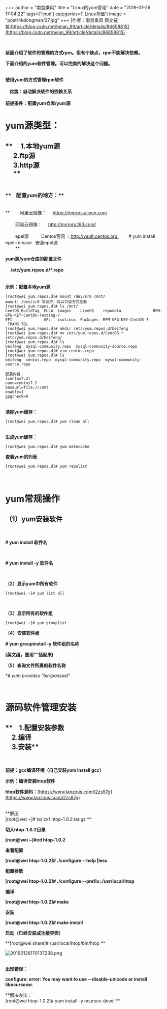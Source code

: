 +++
author = "南宫乘风"
title = "Linux的yum管理"
date = "2019-01-26 17:04:22"
tags=['linux']
categories=[' Linux基础']
image = "post/4kdongman/27.jpg"
+++
[作者：南宫乘风   原文链接:https://blog.csdn.net/heian_99/article/details/86658815](https://blog.csdn.net/heian_99/article/details/86658815)

 

**前面介绍了软件的管理的方式rpm。但有个缺点，rpm不能解决依赖。**

**下面介绍的yum软件管理。可以完美的解决这个问题。**

<br>**使用yum的方式管理rpm软件<br>    <br>     优势：自动解决软件的依赖关系<br>     <br> 前提条件：配置yum仓库/yum源**

# **yum源类型：**

## **     1.本地yum源<br>      2.ftp源<br>      3.http源<br>      **

### <br>**    配置yum的地方：**

<br>**        阿里云镜像：     https://mirrors.aliyun.com<br>         <br>         网易云镜像：     http://mirrors.163.com/<br>         <br>         epel源          Centos官网 ：http://vault.centos.org         # yum install epel-release   安装epel源<br>         **

**yum源/yum仓库的配置文件<br>  <br>      /etc/yum.repos.d/*.repo<br>      <br>      <br> 示例：配置本地yum源**

```
[root@wei yum.repos.d]# mount /dev/sr0 /mnt/
mount: /dev/sr0 写保护，将以只读方式挂载
[root@wei yum.repos.d]# ls /mnt/
CentOS_BuildTag  EULA  images    LiveOS    repodata              RPM-GPG-KEY-CentOS-Testing-7
EFI              GPL   isolinux  Packages  RPM-GPG-KEY-CentOS-7  TRANS.TBL
[root@wei yum.repos.d]# mkdir /etc/yum.repos.d/beifeng
[root@wei yum.repos.d]# mv /etc/yum.repos.d/CentOS-* /etc/yum.repos.d/beifeng/
[root@wei yum.repos.d]# ls
beifeng  mysql-community.repo  mysql-community-source.repo
[root@wei yum.repos.d]# vim centos.repo
[root@wei yum.repos.d]# ls
beifeng  centos.repo  mysql-community.repo  mysql-community-source.repo

配置内容：
[centos7.2]
name=centos7.2
baseurl=file:///mnt
enable=1
gpgcheck=0
```

<br>**清除yum缓存：**

```
[root@wei yum.repos.d]# yum clean all
```

<br>**生成yum缓存：**

```
[root@wei yum.repos.d]# yum makecache
```

**查看yum的列表**

```
[root@wei yum.repos.d]# yum repolist
```

# <br>**yum常规操作**

## **（1）yum安装软件**

 

**# yum install 软件名**

 

**# yum install -y 软件名**

 

**（2）显示yum中所有软件**

```
[root@wei ~]# yum list all
```

 

**（3）显示所有的软件组**

```
[root@wei ~]# yum grouplist
```

**（4）安装软件组**

**# yum groupinstall -y 软件组的名称**

**(英文组，要用“”括起来)**

**（5）查询文件所属的软件名称**

**# yum provides “*bin/passwd”**

 

# **源码软件管理安装**

## **    1.配置安装参数<br>     2.编译<br>     3.安装**

 

**前提：gcc编译环境（自己安装yum install gcc）**

**示例：编译安装htop软件**

**htop软件源码：**[https://www.lanzous.com/i2zs97g](https://www.lanzous.com/i2zs97g)

<br>**解压<br> [root@wei ~]# tar zxf htop-1.0.2.tar.gz **

**切入htop-1.0.2目录**

**[root@wei ~]#cd htop-1.0.2**

**查看配置**

**[root@wei htop-1.0.2]# ./configure --help |less**

**配置参数**

**[root@wei htop-1.0.2]# ./configure --prefix=/usr/local/htop**

**编译**

**[root@wei htop-1.0.2]# make**

**安装**

**[root@wei htop-1.0.2]# make install**

**启动（已经安装成功接界面）**

**[root@wei share]# /usr/local/htop/bin/htop **

![20190126170137238.png](https://img-blog.csdnimg.cn/20190126170137238.png)

<br>**出现错误：**

**configure: error: You may want to use --disable-unicode or install libncursesw.**

**解决办法：<br> [root@wei htop-1.0.2]# yum install -y ncurses-devel **

